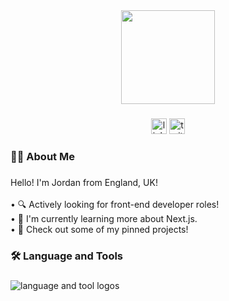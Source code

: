 <div align="center">
  <img height="150" src="https://i.imgur.com/QHpKhn9.png"  />
</div>

###

<div align="center">
  <a href="https://www.linkedin.com/in/jordnb/"><img src="https://img.shields.io/static/v1?message=LinkedIn&logo=linkedin&label=&color=0077B5&logoColor=white&labelColor=&style=for-the-badge" height="25" alt="linkedin logo"  /></a>
  <a href="https://www.twitter.com/wosps"><img src="https://img.shields.io/static/v1?message=Twitter&logo=twitter&label=&color=1DA1F2&logoColor=white&labelColor=&style=for-the-badge" height="25" alt="twitter logo"  /></a>
</div>

###

<h3 align="left">👩‍💻  About Me</h3>

###

<p align="left">Hello! I'm Jordan from England, UK!<br><br>• 🔍 Actively looking for front-end developer roles!<br>• 📖 I'm currently learning more about Next.js.<br>• 📌 Check out some of my pinned projects!</p>

###

<h3 align="left">🛠 Language and Tools</h3>

###

<div align="">
  <img src="https://skillicons.dev/icons?i=,html,css,js,nextjs,react,md,nodejs,vscode" alt="language and tool logos"  />
</div>

###
